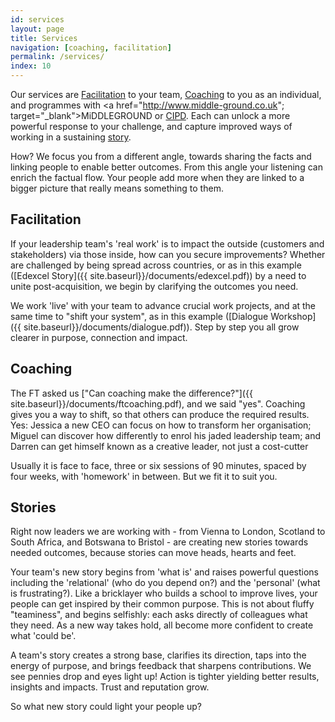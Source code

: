 ```yaml
---
id: services
layout: page
title: Services
navigation: [coaching, facilitation]
permalink: /services/
index: 10
---
```


Our services are [Facilitation](#facilitation) to your team, [Coaching](#coaching) to you as an individual, and programmes with <a href="http://www.middle-ground.co.uk"; target="_blank">MiDDLEGROUND</a> or <a href="http://www.cipd.co.uk/training/ORDDTC" target="_blank">CIPD</a>. Each can unlock a more powerful response to your challenge, and capture improved ways of working in a sustaining [story](#stories). 

How? We focus you from a different angle, towards sharing the facts and linking people to enable better outcomes. From this angle your listening can enrich the factual flow. Your people add more when they are linked to a bigger picture that really means something to them. 

<h2 id="facilitation">Facilitation</h2>

If your leadership team's 'real work' is to impact the outside (customers and stakeholders) via those inside, how can you secure improvements? Whether are challenged by being spread across countries, or as in this example ([Edexcel Story]({{ site.baseurl}}/documents/edexcel.pdf)) by a need to unite post-acquisition, we begin by clarifying the outcomes you need. 

We work 'live' with your team to advance crucial work projects, and at the same time to "shift your system", as in this example ([Dialogue Workshop]({{ site.baseurl}}/documents/dialogue.pdf)). Step by step you all grow clearer in purpose, connection and impact.

<h2 id="coaching">Coaching</h2>

The FT asked us ["Can coaching make the difference?"]({{ site.baseurl}}/documents/ftcoaching.pdf), and we said "yes". Coaching gives you a way to shift, so that others can produce the required results. Yes: Jessica a new CEO can focus on how to transform her organisation; Miguel can discover how differently to enrol his jaded leadership team; and Darren can get himself known as a creative leader, not just a cost-cutter

Usually it is face to face, three or six sessions of 90 minutes, spaced by four weeks, with 'homework' in between. But we fit it to suit you.

<h2 id="stories">Stories</h2>

Right now leaders we are working with - from Vienna to London, Scotland to South Africa, and Botswana to Bristol - are creating new stories towards needed outcomes, because stories can move heads, hearts and feet. 

Your team's new story begins from 'what is' and raises powerful questions including the 'relational' (who do you depend on?) and the 'personal' (what is frustrating?). Like a bricklayer who builds a school to improve lives, your people can get inspired by their common purpose. This is not about fluffy "teaminess", and begins selfishly: each asks directly of colleagues what they need. As a new way takes hold, all become more confident to create what 'could be'. 

A team's story creates a strong base, clarifies its direction, taps into the energy of purpose, and brings feedback that sharpens contributions. We see pennies drop and eyes light up! Action is tighter yielding better results, insights and impacts. Trust and reputation grow.

So what new story could light your people up?







